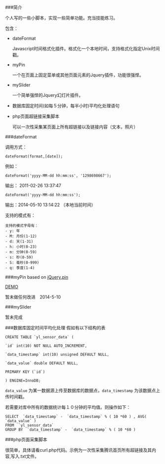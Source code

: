 ###简介

个人写的一些小脚本，实现一些简单功能。充当技能练习。

包含：

- dateFormat 

    Javascript时间格式化插件。格式化一个本地时间，支持格式化指定Unix时间戳。
 
- myPin

    一个在页面上固定菜单或其他页面元素的Jquery插件，功能很强悍。

- mySlider

    一个简单强悍的Jquery幻灯片插件。

- 数据库固定时间(如每５分钟，每半小时)平均化处理语句


- php页面超链接采集脚本

    可以一次性采集某页面上所有超链接以及链接内容（文本，照片）

###dateFormat

调用方式：
````
dateFormat(format,[date]);
````
例如：
````
dateFormat('yyyy-MM-dd hh:mm:ss', '1298698667');  
````
输出： 2011-02-26 13:37:47
````
dateFormat('yyyy-MM-dd hh:mm:ss');
````
输出：2014-05-10 13:14:22 （本地当前时间）

支持的模式有：
````
支持的模式字母有： 
- y: 年
- M: 月份(1-12)
- d: 天(1-31)
- h: 小时(0-23)
- m: 分钟(0-59)
- s: 秒(0-59)
- S: 毫秒(0-999)
- q: 季度(1-4) 
````
###myPin
based on [jQuery.pin](https://github.com/webpop/jquery.pin)

[DEMO](http://webpop.github.io/jquery.pin/)

暂未做任何改进　2014-5-10

###mySlider

暂未完成

###数据库固定时间平均化处理
假如有以下结构的表

````
CREATE TABLE `yl_sensor_data` (

`id` int(10) NOT NULL AUTO_INCREMENT,

`data_timestamp` int(10) unsigned DEFAULT NULL,

`data_value` double DEFAULT NULL,

PRIMARY KEY (`id`)

) ENGINE=InnoDB;
````
````data_value```` 为某一数据源上传至数据库的数据点，````data_timestamp```` 为该数据点上传时间戳。

若需要对库中所有的数据统计每１０分钟的平均值。则操作如下：
````
SELECT  `data_timestamp` -  `data_timestamp` % ( 10 *60 ) , AVG(  `data_value` ) 
FROM  `yl_sensor_data` 
GROUP BY  `data_timestamp` -  `data_timestamp` % ( 10 *60 ) 
````

###php页面采集脚本

很简单，具体请看curl.php代码。示例为一次性采集腾讯首页所有超链接及其内容,写入.txt文件。